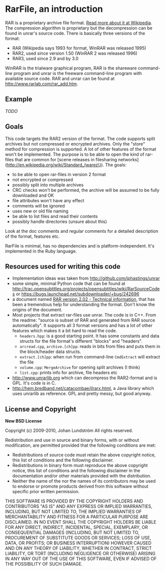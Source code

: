 # RarFile, an introduction

RAR is a proprietary archive file format. [Read more about it at Wikipedia](http://en.wikipedia.org/wiki/Rar). The compression algorithm is proprietary but the decompression can be found in unrar's source code. There is basically three versions of the format:

- RAR (Wikipedia says 1993 for format, WinRAR was released 1995)
- RAR2, used since version 1.50 (WinRAR 2 was released 1996)
- RAR3, used since 2.9 and by 3.0

WinRAR is the trialware graphical program, RAR is the shareware command-line program and unrar is the freeware command-line program with available source code. RAR and unrar can be found at http://www.rarlab.com/rar_add.htm.


## Example

*TODO*


## Goals

This code targets the RAR2 version of the format. The code supports split archives but not compressed or encrypted archives. Only the "store" method for compression is supported. A lot of other features of the format won't be implemented. The purpose is to be able to open the kind of rar-files that are common for [scene releases in filesharing networks](http://en.wikipedia.org/wiki/Standard_(warez\)). The goals:

- to be able to open rar-files in version 2 format
- not encrypted or compressed
- possibly split into multiple archives
- CRC checks won't be performed, the archive will be assumed to be fully   downloaded and OK
- file attributes won't have any effect
- comments will be ignored
- uses new or old file naming
- be able to list files and read their contents
- possibly handle directories (unsure about this)

Look at the doc comments and regular comments for a detailed description of the format, features etc.

RarFile is minimal, has no dependencies and is platform-independent. It's implemented in the Ruby language.


## Resources used for writing this code

- Implementation ideas was taken from http://github.com/jphastings/unrar
- some simple, minimal Python code that can be found at   http://trac.opensubtitles.org/projects/opensubtitles/wiki/RarSourceCodes or https://bugs.launchpad.net/subdownloader/+bug/242696
- a document named [RAR version 2.02 - Technical information](http://libxad.cvs.sourceforge.net/viewvc/libxad/support/formats/RAR202.txt?revision=1.1&view=markup), that has been a tremendous help for understanding the format. Don't know the origins of the document.
- Most projects that extract rar-files use unrar. The code is in C++. From the readme: "source is subset of RAR and generated from RAR source automatically". It supports all 3 format versions and has a lot of other features which makes it a bit hard to read the code.
  - `headers.hpp`: is a good starting point. It has some constants and data structs for the file format's different "blocks" and "headers".
  - `arcread.cpp`, `archive.[ch]pp`: reads in bits from files and puts them in the block/header data structs.
  - `extract.[ch]pp`: when run from command-line `CmdExtract` will extract the file
  - `volume.cpp`: `MergeArchive` for opening split archives (I think)
  - `list.cpp`: prints info for archive, file headers etc
- http://www.unrarlib.org which can decompress the RAR2-format and is GPL. It's code is in C.
- http://hem.bredband.net/catacombae/jlrarx.html, a Java library which uses unrarlib as reference. GPL and pretty messy, but good anyway.


## License and Copyright

**New BSD License**

Copyright (c) 2009-2010, Johan Lundström
All rights reserved.

Redistribution and use in source and binary forms, with or without modification, are permitted provided that the following conditions are met:

- Redistributions of source code must retain the above copyright notice, this list of conditions and the following disclaimer.
- Redistributions in binary form must reproduce the above copyright notice, this list of conditions and the following disclaimer in the documentation and/or other materials provided with the distribution.
- Neither the name of the <organization> nor the names of its contributors may be used to endorse or promote products derived from this software without specific prior written permission.

THIS SOFTWARE IS PROVIDED BY THE COPYRIGHT HOLDERS AND CONTRIBUTORS "AS IS" AND ANY EXPRESS OR IMPLIED WARRANTIES, INCLUDING, BUT NOT LIMITED TO, THE IMPLIED WARRANTIES OF MERCHANTABILITY AND FITNESS FOR A PARTICULAR PURPOSE ARE DISCLAIMED. IN NO EVENT SHALL THE COPYRIGHT HOLDERS BE LIABLE FOR ANY DIRECT, INDIRECT, INCIDENTAL, SPECIAL, EXEMPLARY, OR CONSEQUENTIAL DAMAGES (INCLUDING, BUT NOT LIMITED TO, PROCUREMENT OF SUBSTITUTE GOODS OR SERVICES; LOSS OF USE, DATA, OR PROFITS; OR BUSINESS INTERRUPTION) HOWEVER CAUSED AND ON ANY THEORY OF LIABILITY, WHETHER IN CONTRACT, STRICT LIABILITY, OR TORT (INCLUDING NEGLIGENCE OR OTHERWISE) ARISING IN ANY WAY OUT OF THE USE OF THIS SOFTWARE, EVEN IF ADVISED OF THE POSSIBILITY OF SUCH DAMAGE.